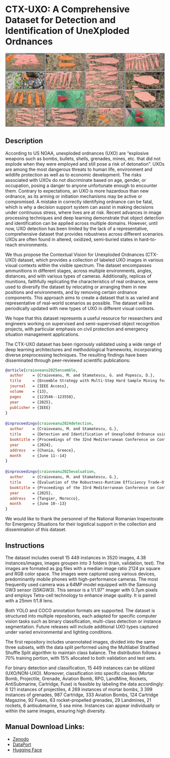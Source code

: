 # CTX-UXO: A Comprehensive Dataset for Detection and Identification of UneXploded Ordnances
![Reference Image](./ctxuxo.jpg)

## Description
According to US NOAA, unexploded ordnances (UXO) are “explosive weapons such as bombs, bullets, shells, grenades, mines, etc. that did not explode when they were employed and still pose a risk of detonation”. UXOs are among the most dangerous threats to human life, environment and wildlife protection as well as to economic development. The risks associated with UXOs do not discriminate based on age, gender, or occupation, posing a danger to anyone unfortunate enough to encounter them. Contrary to expectations, an UXO is more hazardous than new ordnance, as its arming or initiation mechanisms may be active or compromised. A mistake in correctly identifying ordnance can be fatal, which is why a decision support system can assist in making decisions under continuous stress, where lives are at risk. Recent advances in image processing techniques and deep learning demonstrate that object detection and identification can be applied across multiple domains. However, until now, UXO detection has been limited by the lack of a representative, comprehensive dataset that provides robustness across different scenarios. UXOs are often found in altered, oxidized, semi-buried states in hard-to-reach environments.

We thus propose the Contextual Vision for Unexploded Ordnances (CTX-UXO) dataset, which provides a collection of labeled UXO images in various visual contexts within the visible spectrum. The dataset encompasses ammunitions in different stages, across multiple environments, angles, distances, and with various types of cameras.
Additionally, replicas of munitions, faithfully replicating the characteristics of real ordnance, were used to diversify the dataset by relocating or arranging them in new positions and environments, and by removing certain ordnance components. This approach aims to create a dataset that is as varied and representative of real-world scenarios as possible. The dataset will be periodically updated with new types of UXO in different visual contexts.

We hope that this dataset represents a useful resource for researchers and engineers working on supervised and semi-supervised object recognition projects, with particular emphasis on civil protection and emergency situation management applications.

The CTX-UXO dataset has been rigorously validated using a wide range of deep learning architectures and methodological frameworks, incorporating diverse preprocessing techniques. The resulting findings have been disseminated through peer-reviewed scientific publications:

```bibtex
@article{craioveanu2025ensemble,
  author    = {Craioveanu, M. and Stamatescu, G. and Popescu, D.},
  title     = {Ensemble Strategy with Multi-Step Hard Sample Mining for Improved UXO Localisation and Classification},
  journal   = {IEEE Access},
  volume    = {13},
  pages     = {123546--123558},
  year      = {2025},
  publisher = {IEEE}
}

@inproceedings{craioveanu2024detection,
  author    = {Craioveanu, M. and Stamatescu, G.},
  title     = {Detection and Identification of Unexploded Ordnance using a Two-Step Deep Learning Methodology},
  booktitle = {Proceedings of the 32nd Mediterranean Conference on Control and Automation (MED)},
  year      = {2024},
  address   = {Chania, Greece},
  month     = {June 11--14}
}

@inproceedings{craioveanu2025evaluation,
  author    = {Craioveanu, M. and Stamatescu, G.},
  title     = {Evaluation of the Robustness-Runtime Efficiency Trade-Off of Edge AI Models in UXO Localisation and Classification},
  booktitle = {Proceedings of the 33rd Mediterranean Conference on Control and Automation (MED)},
  year      = {2025},
  address   = {Tangier, Morocco},
  month     = {June 10--13}
}
```

We would like to thank the personnel of the National Romanian Inspectorate for Emergency Situations for their logistical support in the collection and dissemination of this dataset.

## Instructions
The dataset includes overall 15 449 instances in 3520 images, 4.38 instances/images, images groupen into 3 folders (train, validation, test). The images are formated as jpg files with a median image ratio 2124 px square and RGB color space. The images were captured using various devices, predominantly mobile phones with high-performance cameras. The most frequently used camera was a 64MP model equipped with the Samsung GW3 sensor (S5KGW3). This sensor is a 1/1.97" imager with 0.7µm pixels and employs Tetra-cell technology to enhance image quality. It is paired with a 25mm f/1.8 lens. 

Both YOLO and COCO annotation formats are supported. The dataset is structured into multiple repositories, each adapted for specific computer vision tasks such as binary classification, multi-class detection or instance segmentation. Future releases will include additional UXO types captured under varied environmental and lighting conditions. 

The first repository includes unannotated images, divided into the same three subsets, with the data split performed using the Multilabel Stratified Shuffle Split algorithm to maintain class balance. The distribution follows a 70% training portion, with 15% allocated to both validation and test sets. 

For binary detection and classification, 15 449 instances can be utilized (UXO/NON-UXO). Moreover, classification into specific classes (Mortar Bomb, Projectile, Grenade, Aviation Bomb, RPG, LandMine, Rockets, AntiSubmarine, Cartridge, Fuse) is feasible by labeling the data accordingly: 6 121 instances of projectiles, 4 269 instances of mortar bombs, 3 399 instances of grenades, 987 Cartridge, 333 Aviation Bombs, 124 Cartridge Magazine, 92 Fuses, 63 rocket-propelled grenades, 29 Landmines, 21 rockets, 6 antisubmarine, 5 sea mine. Instances can appear individually or within the same images, ensuring high diversity.

## Manual Download Links:
- [Zenodo](https://zenodo.org/records/17052675)
- [DataPort](https://ieee-dataport.org/documents/ctx-uxo-comprehensive-dataset-detection-and-identification-unexploded-ordnances)
- [Hugging Face](https://huggingface.co/datasets/UXO-Politehnica-Bucharest/Contextual_Vision_for_Unexploded_Ordnances) 
